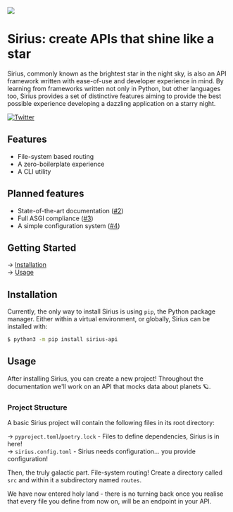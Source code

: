 ![](https://cdn.vivaanverma.com/02824232-1DCB-465D-9D73-67D80F829601.jpeg)

# Sirius: create APIs that shine like a star

Sirius, commonly known as the brightest star in the night sky, is also an
API framework written with ease-of-use and developer experience in mind.
By learning from frameworks written not only in Python, but other languages
too, Sirius provides a set of distinctive features aiming to provide the best
possible experience developing a dazzling application on a starry night.

[![Twitter](https://img.shields.io/twitter/follow/siriusapi?color=%23e39ff6&logo=twitter&logoColor=white&style=for-the-badge)](https://twitter.com/siriusapi)

## Features

- File-system based routing
- A zero-boilerplate experience
- A CLI utility

## Planned features

- State-of-the-art documentation ([#2](../../issues/2))
- Full ASGI compliance ([#3](../../issues/3))
- A simple configuration system ([#4](../../issues/4))

## Getting Started

→ [Installation](#installation)<br/>
→ [Usage](#usage)

## Installation

Currently, the only way to install Sirius is using `pip`, the Python package manager.
Either within a virtual environment, or globally, Sirius can be installed with:

```zsh
$ python3 -m pip install sirius-api
```

## Usage

After installing Sirius, you can create a new project! Throughout the documentation we'll
work on an API that mocks data about planets 🪐.

### Project Structure

A basic Sirius project will contain the following files in its root directory:

→ `pyproject.toml`/`poetry.lock` - Files to define dependencies, Sirius is in here!<br/>
→ `sirius.config.toml` - Sirius needs configuration... you provide configuration!

Then, the truly galactic part. File-system routing!
Create a directory called `src` and within it a subdirectory named `routes`.

We have now entered holy land - there is no turning back once you realise that every file
you define from now on, will be an endpoint in your API.
